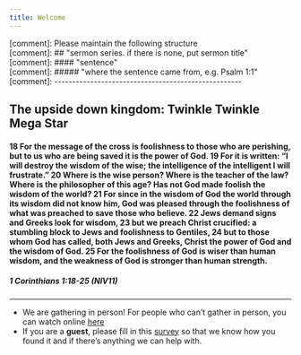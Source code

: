 ```yaml
---
title: Welcome
---
```



[comment]: Please maintain the following structure  
[comment]: ## "sermon series. if there is none, put sermon title"  
[comment]: #### "sentence"   
[comment]: ##### "where the sentence came from, e.g. Psalm 1:1"  
[comment]: ----------------------------------------------------  

## The upside down kingdom: Twinkle Twinkle Mega Star
#### 18 For the message of the cross is foolishness to those who are perishing, but to us who are being saved it is the power of God. 19 For it is written: “I will destroy the wisdom of the wise; the intelligence of the intelligent I will frustrate.”  20 Where is the wise person? Where is the teacher of the law? Where is the philosopher of this age? Has not God made foolish the wisdom of the world? 21 For since in the wisdom of God the world through its wisdom did not know him, God was pleased through the foolishness of what was preached to save those who believe. 22 Jews demand signs and Greeks look for wisdom, 23 but we preach Christ crucified: a stumbling block to Jews and foolishness to Gentiles, 24 but to those whom God has called, both Jews and Greeks, Christ the power of God and the wisdom of God. 25 For the foolishness of God is wiser than human wisdom, and the weakness of God is stronger than human strength.

##### 1 Corinthians 1:18-25 (NIV11)


---
- We are gathering in person! For people who can’t gather in person, you can watch online [here](https://stgeorgeshurstville.org.au/sunday-english-online)
- If you are a **guest**, please fill in this [survey](https://tinyurl.com/SGHACsurvey) so that we know how you found it and if there’s anything we can help with.
